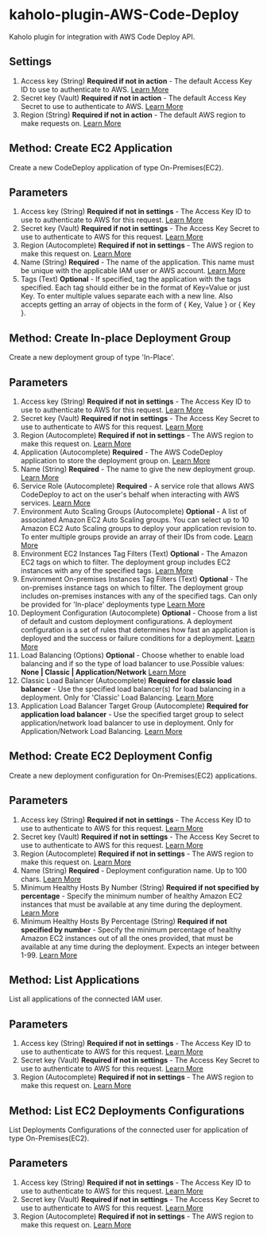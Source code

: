 # kaholo-plugin-AWS-Code-Deploy
Kaholo plugin for integration with AWS Code Deploy API.

##  Settings
1. Access key (String) **Required if not in action** - The default Access Key ID to use to authenticate to AWS.
    [Learn More](https://docs.aws.amazon.com/IAM/latest/UserGuide/id_credentials_access-keys.html#Using_CreateAccessKey)
2. Secret key (Vault) **Required if not in action** - The default Access Key Secret to use to authenticate to AWS.
    [Learn More](https://docs.aws.amazon.com/IAM/latest/UserGuide/id_credentials_access-keys.html#Using_CreateAccessKey)
3. Region (String) **Required if not in action** - The default AWS region to make requests on.
    [Learn More](https://docs.aws.amazon.com/AWSEC2/latest/UserGuide/using-regions-availability-zones.html)

## Method: Create EC2 Application
Create a new CodeDeploy application of type On-Premises(EC2).

## Parameters
1. Access key (String) **Required if not in settings** - The Access Key ID to use to authenticate to AWS for this request.
    [Learn More](https://docs.aws.amazon.com/IAM/latest/UserGuide/id_credentials_access-keys.html#Using_CreateAccessKey)
2. Secret key (Vault) **Required if not in settings** - The Access Key Secret to use to authenticate to AWS for this request.
    [Learn More](https://docs.aws.amazon.com/IAM/latest/UserGuide/id_credentials_access-keys.html#Using_CreateAccessKey)
3. Region (Autocomplete) **Required if not in settings** - The AWS region to make this request on.
    [Learn More](https://docs.aws.amazon.com/AWSEC2/latest/UserGuide/using-regions-availability-zones.html)
4. Name (String) **Required** - The name of the application. This name must be unique with the applicable IAM user or AWS account.
    [Learn More](https://docs.aws.amazon.com/AWSJavaScriptSDK/latest/AWS/CodeDeploy.html#createApplication-property)
5. Tags (Text) **Optional** - If specified, tag the application with the tags specified. Each tag should either be in the format of Key=Value or just Key. To enter multiple values separate each with a new line. Also accepts getting an array of objects in the form of { Key, Value } or { Key }.
    

## Method: Create In-place Deployment Group
Create a new deployment group of type 'In-Place'.

## Parameters
1. Access key (String) **Required if not in settings** - The Access Key ID to use to authenticate to AWS for this request.
    [Learn More](https://docs.aws.amazon.com/IAM/latest/UserGuide/id_credentials_access-keys.html#Using_CreateAccessKey)
2. Secret key (Vault) **Required if not in settings** - The Access Key Secret to use to authenticate to AWS for this request.
    [Learn More](https://docs.aws.amazon.com/IAM/latest/UserGuide/id_credentials_access-keys.html#Using_CreateAccessKey)
3. Region (Autocomplete) **Required if not in settings** - The AWS region to make this request on.
    [Learn More](https://docs.aws.amazon.com/AWSEC2/latest/UserGuide/using-regions-availability-zones.html)
4. Application (Autocomplete) **Required** - The AWS CodeDeploy application to store the deployment group on.
    [Learn More](https://docs.aws.amazon.com/AWSJavaScriptSDK/latest/AWS/CodeDeploy.html#createDeploymentConfig-property)
5. Name (String) **Required** - The name to give the new deployment group.
    [Learn More](https://docs.aws.amazon.com/AWSJavaScriptSDK/latest/AWS/CodeDeploy.html#createDeploymentConfig-property)
6. Service Role (Autocomplete) **Required** - A service role that allows AWS CodeDeploy to act on the user's behalf when interacting with AWS services.
    [Learn More](https://docs.aws.amazon.com/codedeploy/latest/userguide/getting-started-create-service-role.html)
7. Environment Auto Scaling Groups (Autocomplete) **Optional** - A list of associated Amazon EC2 Auto Scaling groups. You can select up to 10 Amazon EC2 Auto Scaling groups to deploy your application revision to. To enter multiple groups provide an array of their IDs from code.
    [Learn More](https://docs.aws.amazon.com/codedeploy/latest/userguide/integrations-aws-auto-scaling.html)
8. Environment EC2 Instances Tag Filters (Text) **Optional** - The Amazon EC2 tags on which to filter. The deployment group includes EC2 instances with any of the specified tags.
    [Learn More](https://docs.aws.amazon.com/codedeploy/latest/userguide/instances-tagging.html)
9. Environment On-premises Instances Tag Filters (Text) **Optional** - The on-premises instance tags on which to filter. The deployment group includes on-premises instances with any of the specified tags. Can only be provided for 'In-place' deployments type
    [Learn More](https://docs.aws.amazon.com/codedeploy/latest/userguide/instances-tagging.html)
10. Deployment Configuration (Autocomplete) **Optional** - Choose from a list of default and custom deployment configurations. A deployment configuration is a set of rules that determines how fast an application is deployed and the success or failure conditions for a deployment.
    [Learn More](https://docs.aws.amazon.com/codedeploy/latest/userguide/deployment-configurations.html)
11. Load Balancing (Options) **Optional** - Choose whether to enable load balancing and if so the type of load balancer to use.Possible values: **None | Classic | Application/Network**
    [Learn More](https://docs.aws.amazon.com/codedeploy/latest/userguide/integrations-aws-elastic-load-balancing.html)
12. Classic Load Balancer (Autocomplete) **Required for classic load balancer** - Use the specified load balancer(s) for load balancing in a deployment. Only for 'Classic' Load Balancing.
    [Learn More](https://docs.aws.amazon.com/codedeploy/latest/userguide/integrations-aws-elastic-load-balancing.html)
13. Application Load Balancer Target Group (Autocomplete) **Required for application load balancer** - Use the specified target group to select application/network load balancer to use in deployment. Only for Application/Network Load Balancing. 
    [Learn More](https://docs.aws.amazon.com/codedeploy/latest/userguide/integrations-aws-elastic-load-balancing.html)

## Method: Create EC2 Deployment Config
Create a new deployment configuration for On-Premises(EC2) applications.

## Parameters
1. Access key (String) **Required if not in settings** - The Access Key ID to use to authenticate to AWS for this request.
    [Learn More](https://docs.aws.amazon.com/IAM/latest/UserGuide/id_credentials_access-keys.html#Using_CreateAccessKey)
2. Secret key (Vault) **Required if not in settings** - The Access Key Secret to use to authenticate to AWS for this request.
    [Learn More](https://docs.aws.amazon.com/IAM/latest/UserGuide/id_credentials_access-keys.html#Using_CreateAccessKey)
3. Region (Autocomplete) **Required if not in settings** - The AWS region to make this request on.
    [Learn More](https://docs.aws.amazon.com/AWSEC2/latest/UserGuide/using-regions-availability-zones.html)
4. Name (String) **Required** - Deployment configuration name. Up to 100 chars.
    [Learn More](https://docs.aws.amazon.com/codedeploy/latest/userguide/deployment-configurations.html)
5. Minimum Healthy Hosts By Number (String) **Required if not specified by percentage** - Specify the minimum number of healthy Amazon EC2 instances that must be available at any time during the deployment.
    [Learn More](https://docs.aws.amazon.com/codedeploy/latest/userguide/deployment-configurations.html)
6. Minimum Healthy Hosts By Percentage (String) **Required if not specified by number** - Specify the minimum percentage of healthy Amazon EC2 instances out of all the ones provided, that must be available at any time during the deployment. Expects an integer between 1-99.
    [Learn More](https://docs.aws.amazon.com/codedeploy/latest/userguide/deployment-configurations.html)

## Method: List Applications
List all applications of the connected IAM user.

## Parameters
1. Access key (String) **Required if not in settings** - The Access Key ID to use to authenticate to AWS for this request.
    [Learn More](https://docs.aws.amazon.com/IAM/latest/UserGuide/id_credentials_access-keys.html#Using_CreateAccessKey)
2. Secret key (Vault) **Required if not in settings** - The Access Key Secret to use to authenticate to AWS for this request.
    [Learn More](https://docs.aws.amazon.com/IAM/latest/UserGuide/id_credentials_access-keys.html#Using_CreateAccessKey)
3. Region (Autocomplete) **Required if not in settings** - The AWS region to make this request on.
    [Learn More](https://docs.aws.amazon.com/AWSEC2/latest/UserGuide/using-regions-availability-zones.html)

## Method: List EC2 Deployments Configurations
List Deployments Configurations of the connected user for application of type On-Premises(EC2).

## Parameters
1. Access key (String) **Required if not in settings** - The Access Key ID to use to authenticate to AWS for this request.
    [Learn More](https://docs.aws.amazon.com/IAM/latest/UserGuide/id_credentials_access-keys.html#Using_CreateAccessKey)
2. Secret key (Vault) **Required if not in settings** - The Access Key Secret to use to authenticate to AWS for this request.
    [Learn More](https://docs.aws.amazon.com/IAM/latest/UserGuide/id_credentials_access-keys.html#Using_CreateAccessKey)
3. Region (Autocomplete) **Required if not in settings** - The AWS region to make this request on.
    [Learn More](https://docs.aws.amazon.com/AWSEC2/latest/UserGuide/using-regions-availability-zones.html)


